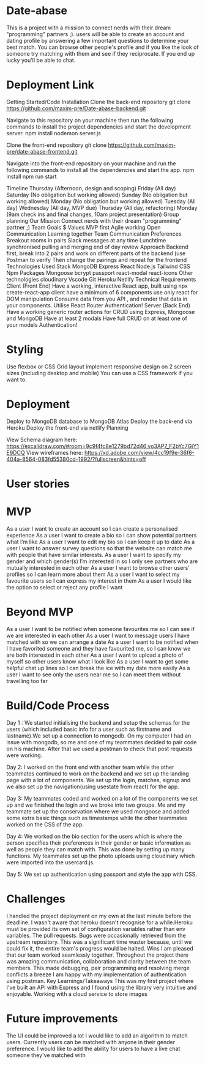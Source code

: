 # Date-abase

This is a project with a mission to connect nerds with their dream "programming" partners ;). users will be able to create an account and dating profile by answering a few important questions to determine your best match. You can browse other people's profile and if you like the look of someone try matching with them and see if they reciprocate. If you end up lucky you'll be able to chat.

# Deployment Link
Getting Started/Code Installation
Clone the back-end repository
git clone https://github.com/maxim-pre/Date-abase-backend.git

Navigate to this repository on your machine then run the following commands to install the project dependencies and start the development server.
npm install
nodemon server.js

Clone the front-end repository
git clone https://github.com/maxim-pre/date-abase-frontend.git

Navigate into the front-end repository on your machine and run the following commands to install all the dependencies and start the app.
npm install
npm run start

Timeline
Thursday (Afternoon, design and scoping)
Friday (All day)
Saturday (No obligation but working allowed)
Sunday (No obligation but working allowed)
Monday (No obligation but working allowed)
Tuesday (All day)
Wednesday (All day, MVP due)
Thursday (All day, refactoring)
Monday (9am check ins and final changes, 10am project presentation)
Group planning
Our Mission
Connect nerds with their dream "programming" partner ;)
Team Goals $ Values
MVP first
Agile working
Open Communication
Learning together
Team Communication Preferences
Breakout rooms in pairs
Slack messages at any time
Lunchtime synchronised pulling and merging
end of day review
Approach
Backend first, break into 2 pairs and work on different parts of the backend (use Postman to verify
Then change the pairings and repeat for the frontend
Technologies Used
Stack
MongoDB
Express
React
Node.js
Tailwind CSS
Npm Packages
Mongoose
bcrypt
passport
react-modal
react-icons
Other technologies
cloudinary
Vscode
Git
Heroku
Netlify
Technical Requirements
Client (Front End)
Have a working, interactive React app, built using npx create-react-app client
have a minimum of 6 components
use only react for DOM manipulation
Consume data from you API , and render that data in your components.
Utilise React Router
Authentication!
Server (Back End)
Have a working generic router actions for CRUD using Express, Mongoose and MongoDB
Have at least 2 modals
Have full CRUD on at least one of your models
Authentication!
# Styling

Use flexbox or CSS Grid layout
implement responsive design on 2 screen sizes (including desktop and mobile)
You can use a CSS framework if you want to.

# Deployment

Deploy to MongoDB database to MongoDB Atlas
Deploy the back-end via Heroku
Deploy the front-end via netlify
Planning

View Schema diagram here:
https://excalidraw.com/#room=9c9f4fc8e1279bd72d46,vo3AP7_F2bYc7GiY1E9DCQ
View wireframes here:
https://xd.adobe.com/view/4cc19f9e-36f6-404a-8564-083fd55380cd-1992/?fullscreen&hints=off

# User stories

# MVP

As a user I want to create an account so I can create a personalised experience
As a user I want to create a bio so I can show potential partners what I’m like
As a user I want to edit my bio so I can keep it up to date
As a user I want to answer survey questions so that the website can match me with people that have similar interests.
As a user I want to specify my gender and which gender(s) I’m interested in so I only see partners who are mutually interested in each other
As a user I want to browse other users’ profiles so I can learn more about them
As a user I want to select my favourite users so I can express my interest in them
As a user I would like the option to select or reject any profile I want

# Beyond MVP

As a user I want to be notified when someone favourites me so I can see if we are interested in each other
As a user I want to message users I have matched with so we can arrange a date
As a user I want to be notified when I have favorited someone and they have favourited me, so I can know we are both interested in each other
As a user I want to upload a photo of myself so other users know what I look like
As a user I want to get some helpful chat up lines so I can break the ice with my date more easily
As a user I want to see only the users near me so I can meet them without travelling too far

# Build/Code Process


Day 1 : We started initialising the backend and setup the schemas for the users (which included basic info for a user such as firstname and lastname).We set up a connection to mongodb. On my computer I had an issue with mongodb, so me and one of my teammates decided to pair code on his machine. After that we used a postman to check that post requests were working. 

Day 2: I worked on the front end with another team while the other teammates continued to work on the backend and we set up the landing page with a lot of components. We set up the login, matches, signup and we also set up the navigation(using usestate from react) for the app. 

Day 3: My teammates coded and worked on a lot of the components we set up and we finished the login and we broke into two groups. Me and my teammate set up the conservation where we used mongoose and added some extra basic things such as timestamps while the other teammates worked on the CSS of the app.

Day 4: We worked on the bio section for the users which is where the person specifies their preferences in their gender or basic information as well as people they can match with. This was done by setting up many functions. My teammates set up the photo uploads using cloudinary which were imported into the usercard.js.

Day 5: We set up authentication using passport and style the app with CSS.


# Challenges

I handled the project deployment on my own at the last minute before the deadline. I wasn't aware that heroku doesn't recognise for a while.Heroku must be provided its own set of configuration variables rather than env variables.
The pull requests. Bugs were occasionally retrieved from the upstream repository. This was a significant time waster because, until we could fix it, the entire team's progress would be halted.
Wins
I am pleased that our team worked seamlessly together. Throughout the project there was amazing communication, collaboration and clarity between the team members. This made debugging, pair programming and resolving merge conflicts a breeze
I am happy with my implementation of authentication using postman.
Key Learnings/Takeaways
This was my first project where I've built an API with Express and I found using the library very intuitive and enjoyable.
Working with a cloud service to store images

# Future improvements

The UI could be improved a lot
I would like to add an algorithm to match users. Currently users can be matched with anyone in their gender preference.
I would like to add the ability for users to have a live chat someone they've matched with

